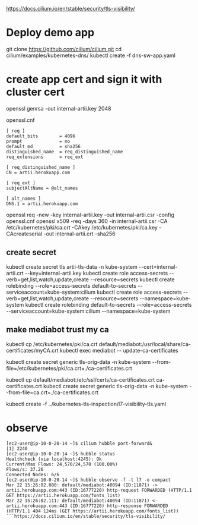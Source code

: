 https://docs.cilium.io/en/stable/security/tls-visibility/

# Deploy demo app

git clone https://github.com/cilium/cilium.git
cd cilium/examples/kubernetes-dns/
kubectl create -f dns-sw-app.yaml

# create app cert and sign it with cluster cert

openssl genrsa -out internal-artii.key 2048


openssl.cnf
```
[ req ]
default_bits        = 4096
prompt              = no
default_md          = sha256
distinguished_name  = req_distinguished_name
req_extensions      = req_ext

[ req_distinguished_name ]
CN = artii.herokuapp.com

[ req_ext ]
subjectAltName = @alt_names

[ alt_names ]
DNS.1 = artii.herokuapp.com

```

openssl req -new -key internal-artii.key -out internal-artii.csr -config openssl.cnf
openssl x509 -req -days 360 -in internal-artii.csr -CA /etc/kubernetes/pki/ca.crt -CAkey /etc/kubernetes/pki/ca.key -CAcreateserial -out internal-artii.crt -sha256

## create secret 
kubectl create secret tls artii-tls-data -n kube-system --cert=internal-artii.crt --key=internal-artii.key
kubectl create role access-secrets --verb=get,list,watch,update,create --resource=secrets
kubectl create rolebinding --role=access-secrets default-to-secrets --serviceaccount=kube-system:cilium
kubectl create role access-secrets --verb=get,list,watch,update,create --resource=secrets --namespace=kube-system
kubectl create rolebinding default-to-secrets --role=access-secrets --serviceaccount=kube-system:cilium --namespace=kube-system


## make mediabot trust my ca

kubectl cp /etc/kubernetes/pki/ca.crt default/mediabot:/usr/local/share/ca-certificates/myCA.crt
kubectl exec mediabot -- update-ca-certificates

kubectl create secret generic tls-orig-data -n kube-system --from-file=/etc/kubernetes/pki/ca.crt=./ca-certificates.crt

kubectl cp default/mediabot:/etc/ssl/certs/ca-certificates.crt ca-certificates.crt
kubectl create secret generic tls-orig-data -n kube-system --from-file=ca.crt=./ca-certificates.crt

kubectl create -f ../kubernetes-tls-inspection/l7-visibility-tls.yaml

# observe

```
[ec2-user@ip-10-0-20-14 ~]$ cilium hubble port-forward&
[1] 2240
[ec2-user@ip-10-0-20-14 ~]$ hubble status
Healthcheck (via localhost:4245): Ok
Current/Max Flows: 24,570/24,570 (100.00%)
Flows/s: 37.26
Connected Nodes: 6/6
[ec2-user@ip-10-0-20-14 ~]$ hubble observe -f -t l7 -o compact
Mar 22 15:26:02.080: default/mediabot:40094 (ID:11871) -> artii.herokuapp.com:443 (ID:16777220) http-request FORWARDED (HTTP/1.1 GET https://artii.herokuapp.com/fonts_list)
Mar 22 15:26:02.111: default/mediabot:40094 (ID:11871) <- artii.herokuapp.com:443 (ID:16777220) http-response FORWARDED (HTTP/1.1 404 124ms (GET https://artii.herokuapp.com/fonts_list))
```https://docs.cilium.io/en/stable/security/tls-visibility/
